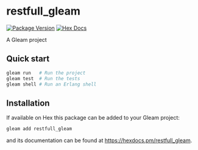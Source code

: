 # restfull_gleam

[![Package Version](https://img.shields.io/hexpm/v/restfull_gleam)](https://hex.pm/packages/restfull_gleam)
[![Hex Docs](https://img.shields.io/badge/hex-docs-ffaff3)](https://hexdocs.pm/restfull_gleam/)

A Gleam project

## Quick start

```sh
gleam run   # Run the project
gleam test  # Run the tests
gleam shell # Run an Erlang shell
```

## Installation

If available on Hex this package can be added to your Gleam project:

```sh
gleam add restfull_gleam
```

and its documentation can be found at <https://hexdocs.pm/restfull_gleam>.
